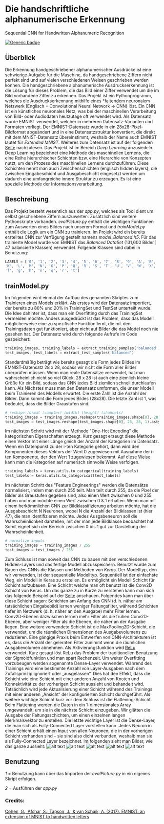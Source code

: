# Die handschriftliche alphanumerische Erkennung
Sequential CNN for Handwritten Alphanumeric Recognition

[![Generic badge](https://img.shields.io/badge/ready-passing-<green>.svg)](https://shields.io/)

## Überblick

Die Erkennung handgeschriebener alphanumerischer Ausdrücke ist eine schwierige Aufgabe für die Maschine, da handgeschriebene Ziffern nicht perfekt sind und auf vielen verschiedenen Weisen geschrieben werden können. Die handgeschriebene alphanumerische Ausdruckserkennung ist die Lösung für dieses Problem, die das Bild einer Ziffer verwendet um die im Bild vorhandene Ziffer zu erkennen. Das Projekt ist ein Pythonprogramm, welches die Ausdruckserkennung mithilfe eines *faltendem neuronalem Netzwerk (Englisch =  Convolutional Neural Network -> CNN) löst. Ein CNN ist ein künstliches neuronales Netz, was bei der maschinellen Verarbeitung von Bild- oder Audiodaten heutzutage oft verwendet wird. Als Datensatz wurde EMNIST verwendet, welcher in mehreren Datensatz-Varianten und Formaten vorliegt. Der EMNIST-Datensatz wurde in ein 28x28-Pixel-Bildformat abgeändert und in eine Datensatzstruktur konvertiert, die direkt mit dem MNIST-Datensatz übereinstimmt, weshalb der Name auch EMNIST lautet für *Extended MNIST*. Weiteres zum Datensatz ist auf der folgenden [Seite](https://www.nist.gov/itl/products-and-services/emnist-dataset) nachzulesen. Das Projekt ist im Bereich *Deep Learning* anzusiedeln. Deep Learning bezeichnet eine Methode des maschinellen Lernens, die eine Reihe hierarchischer Schichten bzw. eine Hierarchie von Konzepten nutzt, um den Prozess des maschinellen Lernens durchzuführen. Diese Schichten nennt man auch Zwischenschichten (englisch hidden layers), die zwischen Eingabeschicht und Ausgabeschicht eingesetzt werden um dadurch eine umfangreiche innere Struktur zu erzeugen. Es ist eine spezielle Methode der Informationsverarbeitung.

## Beschreibung

Das Projekt besteht wesentlich aus der *app.py*, welches als Tool dient um selbst geschriebene Ziffern auszuwerten. Zusätzlich sind weitere Pythonskripte vorhanden. *evalPicture.py* enthält die wichtigen Funktionen zum Auswerten eines Bildes nach unserem Format und *trainModel.py* enthält die Logik um ein CNN zu trainieren. Im Projekt wird ein bereits erstelltes CNN zur Verfügung gestellt namens *model_Balanced.h5*. Für das trainierte Model wurde von EMNIST das *Balanced DataSet* (131,600 Bilder | 47 balancierte Klassen) verwendet. Folgende Klassen sind dabei in Benutzung:
```python
LABELS = ['0', '1', '2', '3', '4', '5', '6', '7', '8', '9', 'A', 'B', 'C', 'D', 'E', 'F', 'G', 'H', 'I', 'J',
'K', 'L', 'M', 'N', 'O', 'P', 'Q', 'R', 'S', 'T', 'U', 'V', 'W', 'X', 'Y', 'Z', 'a', 'b', 'd', 'e',
'f', 'g', 'h', 'n', 'q', 'r', 't']
```
## trainModel.py
Im folgenden wird einmal der Aufbau des genannten Skriptes zum Trainieren eines Models erklärt. Als erstes wird der Datensatz importiert, der bereits zu 80% und 20% in TrainingSet und TestSet unterteilt wurde. Die Idee dahinter ist, dass man ein Overfitting durch das TrainingSet vermeiden möchte. Anders ausgedrückt ist das Problem, dass das Modell möglicherweise eine zu spezifische Funktion lernt, die mit den Trainingsdaten gut funktioniert, aber nicht auf Bilder die das Model noch nie gesehen hat. Der Datensatz wird durch folgende Aufrufe im Code gespeichert:
```python
training_images, training_labels = extract_training_samples('balanced')
test_images, test_labels = extract_test_samples('balanced')
```
Standardmäßig beträgt wie bereits gesagt die Form jedes Bildes im EMNIST-Datensatz 28 x 28, sodass wir nicht die Form aller Bilder überprüfen müssen. Wenn man reale Datensätze verwendet, hat man wahrscheinlich nicht so viel Glück. 28 x 28 ist auch eine ziemlich kleine Größe für ein Bild, sodass das CNN jedes Bild ziemlich schnell durchlaufen kann. Als Nächstes muss man den Datensatz umformen, die unser Modell beim Trainieren des Modells erwartet. Die erste Zahl ist die Anzahl der Bilder. Dann kommt die Form jedes Bildes (28x28). Die letzte Zahl ist 1, was bedeutet, dass die Bilder Graustufen sind.
```python
# reshape format [samples] [width] [height] [channels]
training_images = training_images.reshape(training_images.shape[0], 28, 28, 1).astype('float32')
test_images = test_images.reshape(test_images.shape[0], 28, 28, 1).astype('float32')
```
Im nächsten Schritt wird mit der Methode "One-Hot Encoding" die kategorischen Eigenschaften erzeugt. Kurz gesagt erzeugt diese Methode einen Vektor mit einer Länge gleich der Anzahl der Kategorien im Datensatz. Wenn ein Datenpunkt zu der i-ten Kategorie gehört, dann wird den Komponenten dieses Vektors der Wert 0 zugewiesen mit Ausnahme der i-ten Komponente, der den Wert 1 zugewiesen bekommt. Auf diese Weise kann man die Kategorien auf numerisch sinnvolle Weise verfolgen.
```python
training_labels = keras.utils.to_categorical(training_labels)
test_labels = keras.utils.to_categorical(test_labels)
```
Im nächsten Schritt des "Feature Engineerings" werden die Datensätze normalisiert, indem man durch 255 teilt. Man teilt durch 255, da die Pixel der Bilder als Graustufen gegeben sind, also einen Wert zwischen 0 und 255 haben und man möchte einen Wert zwischen 0 & 1 erhalten. Wenn man mit einem herkömmlichen CNN zur Bildklassifizierung arbeiten möchte, hat die Ausgabeschicht N Neuronen, wobei N die Anzahl der Bildklassen ist (hier 47), die man identifizieren möchte. Jedes Ausgabeneuron soll die Wahrscheinlichkeit darstellen, mit der man jede Bildklasse beobachtet hat. Somit eignet sich der Bereich zwischen 0 bis 1 gut zur Darstellung der Wahrscheinlichkeit.
```python
# normalize inputs
training_images = training_images / 255
test_images = test_images / 255
```
Zum Schluss ist man soweit das CNN zu bauen mit den verschiedenen Hidden-Layers und das fertige Modell abzusspeichern. Benutzt wurde zum Bauen des CNNs die Klassen und Methoden von *Keras*. Der Modelltyp, den wir verwenden, ist der sequentielle Modelltyp. Sequentiell ist der einfachste Weg, ein Modell in Keras zu erstellen. Es ermöglicht ein Modell Schicht für Schicht aufzubauen. Eine Schicht welche man oft benutzt ist die Conv2D Schicht von Keras. Um das ganze zu in Kürze zu verstehen kann man sich das folgende Beispiel auf der [Seite](https://cs231n.github.io/assets/conv-demo/index.html) anschauen. Folgendes kann man über diese Schicht sagen: Schichten am Anfang des CNN (d. h. näher am tatsächlichen Eingabebild) lernen weniger Faltungsfilter, während Schichten tiefer im Netzwerk (d. h. näher an den Ausgabe) mehr Filter lernen. Conv2D-Ebenen dazwischen lernen mehr Filter als die frühen Conv2D-Ebenen, aber weniger Filter als die Ebenen, die näher an der Ausgabe liegen. Eine weitere verwendete Schicht ist die MaxPooling2D-Schicht, die verwendet, um die räumlichen Dimensionen des Ausgabevolumens zu reduzieren. Eine gängige Praxis beim Entwerfen von CNN-Architekturen ist es, dass die Anzahl der gelernten Filter zunimmt wenn die räumlichen Ausgabevolumen abnehmen. Als Aktivierungsfunktion wird [ReLu](https://deepai.org/machine-learning-glossary-and-terms/relu) verwendet. Kurz gesagt löst ReLu das Problem der traditionellen Benutzung der Sigmoidfunktion und man spart Rechenzeit.  Um weiter Overfitting vorzubeugen werden sogenannte Dense-Layer verwendet. Während des Trainings wird eine bestimmte Anzahl von Layer-Ausgaben nach dem Zufallsprinzip ignoriert oder „ausgelassen“. Dies hat den Effekt, dass die Schicht wie eine Schicht mit einer anderen Anzahl von Knoten und Konnektivität zu der vorherigen Schicht aussieht und behandelt wird. Tatsächlich wird jede Aktualisierung einer Schicht während des Trainings mit einer anderen „Ansicht“ der konfigurierten Schicht durchgeführt. Als weitere wichtige Schicht kurz vor dem Schluss ist die Flattening-Schicht. Beim Flattening werden die Daten in ein 1-dimensionales Array umgewandelt, um sie in die nächste Schicht einzugeben. Wir glätten die Ausgabe der Faltungsschichten, um einen einzelnen langen Merkmalsvektor zu erstellen. Die letzte wichtige Layer ist die Dense-Layer, die man sich als Fully-Connected Layer vorstellen kann. Jedes Neuron in einer Schicht erhält einen Input von allen Neuronen, die in der vorherigen Schicht vorhanden sind – sie sind also dicht verbunden, weshalb man sie als Fully-Connected Layer bezeichnet.
Im folgenden sieht man Bilder, wie das ganze aussieht:
![alt text](https://github.com/kevingostomski/CNN/blob/main/doc/example1.jpg)
![alt text](https://github.com/kevingostomski/CNN/blob/main/doc/example2.jpg)
![alt text](https://github.com/kevingostomski/CNN/blob/main/doc/Result.jpeg)
![alt text](https://github.com/kevingostomski/CNN/blob/main/doc/ModelAccuracy.jpeg)
![alt text](https://github.com/kevingostomski/CNN/blob/main/doc/modelLoss.jpeg)

## Benutzung

_1_ = Benutzung kann über das Importen der *evalPicture.py* in ein eigenes Skript erfolgen.

_2_ = Ausführen der *app.py*





### Credits:
[Cohen, G., Afshar, S., Tapson, J., & van Schaik, A. (2017). EMNIST: an extension of MNIST to handwritten letters](http://arxiv.org/abs/1702.05373)

